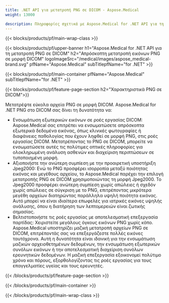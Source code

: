 ```yaml
---
title: .NET API για μετατροπή PNG σε DICOM - Aspose.Medical
weight: 13000

description: Πληροφορίες σχετικά με Aspose.Medical for .NET API για τη μετατροπή PNG σε DICOM
---
```


{{< blocks/products/pf/main-wrap-class >}}

{{< blocks/products/pf/upper-banner h1="Aspose.Medical for .NET API για τη μετατροπή PNG σε DICOM" h2="Απρόσκοπτη μετατροπή εικόνων PNG σε μορφή DICOM" logoImageSrc="/medical/images/aspose_medical-brand.svg" pfName="Aspose.Medical" subTitlepfName="for .NET" >}}

{{< blocks/products/pf/main-container pfName="Aspose.Medical" subTitlepfName="for .NET" >}}

{{< blocks/products/pf/feature-page-section h2="Χαρακτηριστικά PNG σε DICOM">}}

<p>Μετατρέψτε εύκολα αρχεία PNG σε μορφή DICOM. Aspose.Medical for .NET PNG στο DICOM σας δίνει τη δυνατότητα να:</p>

<ul>
<li>Ενσωμάτωση εξωτερικών εικόνων σε ροές εργασίας DICOM: Aspose.Medical σας επιτρέπει να ενσωματώσετε απρόσκοπτα εξωτερικά δεδομένα εικόνας, όπως κλινικές φωτογραφίες ή διαφάνειες παθολογίας που έχουν ληφθεί σε μορφή PNG, στις ροές εργασίας DICOM. Μετατρέποντας το PNG σε DICOM, μπορείτε να ενσωματώσετε αυτές τις πολύτιμες οπτικές πληροφορίες για ολοκληρωμένη ανάλυση ασθενών και διαχείριση περιπτώσεων σε τυποποιημένη μορφή.</li>
<li>Αξιοποιήστε την ανώτερη συμπίεση με την προαιρετική υποστήριξη Jpeg2000: Ενώ το PNG προσφέρει ισορροπία μεταξύ ποιότητας εικόνας και μεγέθους αρχείου, το Aspose.Medical παρέχει την επιλογή μετατροπής PNG σε DICOM χρησιμοποιώντας τη μορφή Jpeg2000. Το Jpeg2000 προσφέρει ανώτερη συμπίεση χωρίς απώλειες ή σχεδόν χωρίς απώλειες σε σύγκριση με το PNG, επιτρέποντας μικρότερα μεγέθη αρχείων διατηρώντας παράλληλα υψηλή ποιότητα εικόνας. Αυτό μπορεί να είναι ιδιαίτερα επωφελές για ιατρικές εικόνες υψηλής ανάλυσης, όπου η διατήρηση των λεπτομερειών είναι ζωτικής σημασίας.</li>
<li>Βελτιστοποιήστε τις ροές εργασίας με αποτελεσματική επεξεργασία παρτίδας: Χειριστείτε μεγάλους όγκους εικόνων PNG χωρίς κόπο. Aspose.Medical υποστηρίζει μαζική μετατροπή αρχείων PNG σε DICOM, επιτρέποντάς σας να επεξεργάζεστε πολλές εικόνες ταυτόχρονα. Αυτή η δυνατότητα είναι ιδανική για την ενσωμάτωση μαζικών αρχειοθετημένων δεδομένων, την ενσωμάτωση εξωτερικών συνόλων εικόνων ή την αποτελεσματική διαχείριση συνόλων ερευνητικών δεδομένων. Η μαζική επεξεργασία εξοικονομεί πολύτιμο χρόνο και πόρους, εξορθολογίζοντας τις ροές εργασίας για τους επαγγελματίες υγείας και τους ερευνητές.</li>
</ul>

{{< /blocks/products/pf/feature-page-section >}}

{{< /blocks/products/pf/main-container >}}

{{< /blocks/products/pf/main-wrap-class >}}